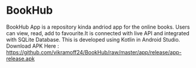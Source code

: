 # BookHub
BookHub App is a repository kinda andriod app for the online books. Users can view, read, add to favourite.It is connected with live API and integrated with SQLite Database.
This is developed using Kotlin in Android Studio.
Download APK Here : https://github.com/vikramoff24/BookHub/raw/master/app/release/app-release.apk
